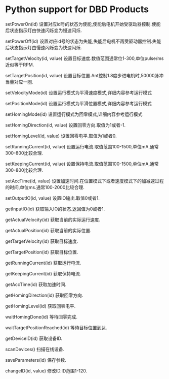 # Python support for DBD Products
setPowerOn(id) 	设置对应id号的状态为使能,使能后电机开始受驱动器控制.使能后状态指示灯由快速闪烁变为慢速闪烁.

setPowerOff(id) 	设置对应id号的状态为失能,失能后电机不再受驱动器控制.失能后状态指示灯由慢速闪烁变为快速闪烁.

setTargetVelocity(id, value) 	设置目标速度.数值范围通常位1-300,单位pulse/ms近似等于RPM.

setTargetPosition(id, value) 	设置目标位置.Ant控制1.8度步进电机时,50000脉冲当量对应一圈.

setVelocityMode(id) 	设置运行模式为平滑速度模式,详细内容参考运行模式

setPositionMode(id) 	设置运行模式为平滑位置模式,详细内容参考运行模式

setHomingMode(id) 	设置运行模式为回零模式,详细内容参考运行模式

setHomingDirection(id, value) 	设置回零方向.取值为1或者-1.

setHomingLevel(id, value) 	设置回零电平.取值为1或者0.

setRunningCurrent(id, value) 	设置运行电流.取值范围100-1500,单位mA,通常300-800比较合理.

setKeepingCurrent(id, value) 	设置保持电流.取值范围100-1500,单位mA,通常300-800比较合理.

setAccTime(id, value) 	设置加速时间.在位置模式下或者速度模式下的加减速过程的时间,单位ms.通常100-2000比较合理.

setOutputIO(id, value) 	设置IO输出.取值0或者1.

getInputIO(id) 	获取输入IO的状态.返回值为0或者1.

getActualVelocity(id) 	获取当前的实际运行速度.

getActualPosition(id) 	获取当前的实际位置.

getTargetVelocity(id) 	获取目标速度.

getTargetPosition(id) 	获取目标位置.

getRunningCurrent(id) 	获取运行电流.

getKeepingCurrent(id) 	获取保持电流.

getAccTime(id) 	获取加速时间.

getHomingDirection(id) 	获取回零方向.

getHomingLevel(id) 	获取回零电平.

waitHomingDone(id) 	等待回零完成.

waitTargetPositionReached(id) 	等待目标位置到达.

getDeviceID(id) 	获取设备ID.

scanDevices() 	扫描在线设备.

saveParameters(id) 	保存参数.

changeID(id, value) 	修改ID.ID范围1-120.
